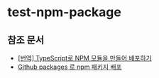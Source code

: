 # test-npm-package

## 참조 문서

- [[번역] TypeScript로 NPM 모듈을 만들어 배포하기](https://blog.ull.im/engineering/2018/12/23/how-to-create-and-publish-npm-module-in-typescript.html)
- [Github packages 로 npm 패키지 배포](https://min9nim.vercel.app/2021-05-17-github-packages/)
